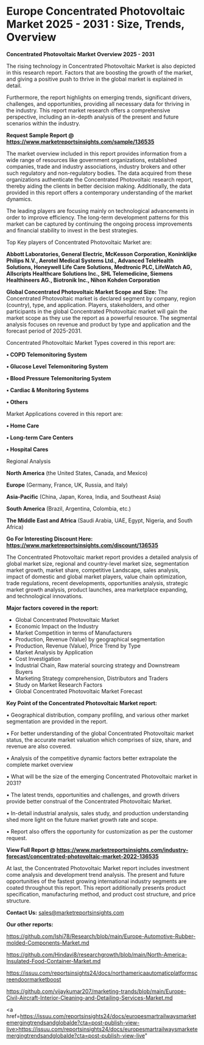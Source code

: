  # Europe Concentrated Photovoltaic Market 2025 - 2031 : Size, Trends, Overview

<Strong> Concentrated Photovoltaic Market Overview 2025 - 2031</strong>

The rising technology in Concentrated Photovoltaic Market is also depicted in this research report. Factors that are boosting the growth of the market, and giving a positive push to thrive in the global market is explained in detail.

Furthermore, the report highlights on emerging trends, significant drivers, challenges, and opportunities, providing all necessary data for thriving in the industry. This report market research offers a comprehensive perspective, including an in-depth analysis of the present and future scenarios within the industry.

<strong>Request Sample Report @ <a href=https://www.marketreportsinsights.com/sample/136535>https://www.marketreportsinsights.com/sample/136535</a></strong>

The market overview included in this report provides information from a wide range of resources like government organizations, established companies, trade and industry associations, industry brokers and other such regulatory and non-regulatory bodies. The data acquired from these organizations authenticate the Concentrated Photovoltaic research report, thereby aiding the clients in better decision making. Additionally, the data provided in this report offers a contemporary understanding of the market dynamics.

The leading players are focusing mainly on technological advancements in order to improve efficiency. The long-term development patterns for this market can be captured by continuing the ongoing process improvements and financial stability to invest in the best strategies.

Top Key players of Concentrated Photovoltaic Market are:

<strong>Abbott Laboratories, General Electric, McKesson Corporation, Koninklijke Philips N.V., Aerotel Medical Systems Ltd., Advanced TeleHealth Solutions, Honeywell Life Care Solutions, Medtronic PLC, LifeWatch AG, Allscripts Healthcare Solutions Inc., SHL Telemedicine, Siemens Healthineers AG., Biotronik Inc., Nihon Kohden Corporation</strong>

<strong><b>Global Concentrated Photovoltaic Market Scope and Size:</b></strong>
The Concentrated Photovoltaic market is declared segment by company, region (country), type, and application. Players, stakeholders, and other participants in the global Concentrated Photovoltaic market will gain the market scope as they use the report as a powerful resource. The segmental analysis focuses on revenue and product by type and application and the forecast period of 2025-2031.

Concentrated Photovoltaic Market Types covered in this report are:

<strong>• COPD Telemonitoring System

• Glucose Level Telemonitoring System

• Blood Pressure Telemonitoring System

• Cardiac & Monitoring Systems

• Others</strong>

Market Applications covered in this report are:

<strong>• Home Care

• Long-term Care Centers

• Hospital Cares</strong> 

Regional Analysis

<strong>North America</strong> (the United States, Canada, and Mexico)

<strong>Europe</strong> (Germany, France, UK, Russia, and Italy)

<strong>Asia-Pacific</strong> (China, Japan, Korea, India, and Southeast Asia)

<strong>South America</strong> (Brazil, Argentina, Colombia, etc.)

<strong>The Middle East and Africa</strong> (Saudi Arabia, UAE, Egypt, Nigeria, and South Africa)

<strong>Go For Interesting Discount Here: <a href=https://www.marketreportsinsights.com/discount/136535>https://www.marketreportsinsights.com/discount/136535</a></strong>

The Concentrated Photovoltaic market report provides a detailed analysis of global market size, regional and country-level market size, segmentation market growth, market share, competitive Landscape, sales analysis, impact of domestic and global market players, value chain optimization, trade regulations, recent developments, opportunities analysis, strategic market growth analysis, product launches, area marketplace expanding, and technological innovations.

<strong><b>Major factors covered in the report:</b></strong>
<ul>
  <li>Global Concentrated Photovoltaic Market </li>
  <li>Economic Impact on the Industry</li>
  <li>Market Competition in terms of Manufacturers</li>
  <li>Production, Revenue (Value) by geographical segmentation</li>
  <li>Production, Revenue (Value), Price Trend by Type</li>
  <li>Market Analysis by Application</li>
  <li>Cost Investigation</li>
  <li>Industrial Chain, Raw material sourcing strategy and Downstream Buyers</li>
  <li>Marketing Strategy comprehension, Distributors and Traders</li>
  <li>Study on Market Research Factors</li>
  <li>Global Concentrated Photovoltaic Market Forecast</li>
</ul>

<strong><b>Key Point of the Concentrated Photovoltaic Market report:</b></strong>

• Geographical distribution, company profiling, and various other market segmentation are provided in the report.

• For better understanding of the global Concentrated Photovoltaic market status, the accurate market valuation which comprises of size, share, and revenue are also covered.

• Analysis of the competitive dynamic factors better extrapolate the complete market overview

• What will be the size of the emerging Concentrated Photovoltaic market in 2031?

• The latest trends, opportunities and challenges, and growth drivers provide better construal of the Concentrated Photovoltaic Market.

• In-detail industrial analysis, sales study, and production understanding shed more light on the future market growth rate and scope.

• Report also offers the opportunity for customization as per the customer request.

<strong><b>View Full Report @ <a href=https://www.marketreportsinsights.com/industry-forecast/concentrated-photovoltaic-market-2022-136535>https://www.marketreportsinsights.com/industry-forecast/concentrated-photovoltaic-market-2022-136535</a></b></strong>


At last, the Concentrated Photovoltaic Market report includes investment come analysis and development trend analysis. The present and future opportunities of the fastest growing international industry segments are coated throughout this report. This report additionally presents product specification, manufacturing method, and product cost structure, and price structure.

<strong>Contact Us:</strong>
sales@marketreportsinsights.com

<strong>Our other reports:</strong>

<a href=https://github.com/Ishi78/Research/blob/main/Europe-Automotive-Rubber-molded-Components-Market.md>https://github.com/Ishi78/Research/blob/main/Europe-Automotive-Rubber-molded-Components-Market.md</a>

<a href=https://github.com/Hindavi8/researchgrowth/blob/main/North-America-Insulated-Food-Container-Market.md>https://github.com/Hindavi8/researchgrowth/blob/main/North-America-Insulated-Food-Container-Market.md</a>

<a href=https://issuu.com/reportsinsights24/docs/northamericaautomaticplatformscreendoormarketboost>https://issuu.com/reportsinsights24/docs/northamericaautomaticplatformscreendoormarketboost</a>

<a href=https://github.com/vijaykumar207/marketing-trands/blob/main/Europe-Civil-Aircraft-Interior-Cleaning-and-Detailing-Services-Market.md>https://github.com/vijaykumar207/marketing-trands/blob/main/Europe-Civil-Aircraft-Interior-Cleaning-and-Detailing-Services-Market.md</a>

<a href=https://issuu.com/reportsinsights24/docs/europesmartrailwaysmarketemergingtrendsandglobalde?cta=post-publish-view-live>https://issuu.com/reportsinsights24/docs/europesmartrailwaysmarketemergingtrendsandglobalde?cta=post-publish-view-live</a>"
